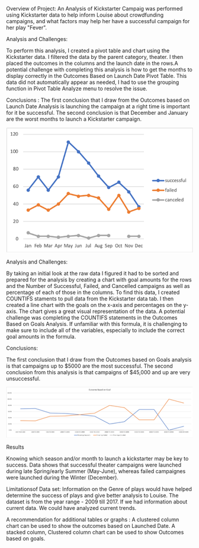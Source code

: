 Overview of Project:
  An Analysis of Kickstarter Campaig was performed using Kickstarter data to help inform Louise about crowdfunding campaigns, and what factors may help her have a successful campaign for her play "Fever".

Analysis and Challenges:

  To perform this analysis, I created a pivot table and chart using the Kickstarter data. I filtered the data by the parent category, theater. I then placed the outcomes in the columns and the launch date in the rows.A potential challenge with completing this analysis is how to get the months to display correctly in the Outcomes Based on Launch Date Pivot Table. This data did not automatically appear as needed, I had to use the grouping function in Pivot Table Analyze menu to resolve the issue. 

Conclusions :
  The first conclusion that I draw from the Outcomes based on Launch Date Analysis is launching the campaign at a right time is important for it be successful.
The second conclusion is that December and January are the worst months to launch a Kickstarter campaign.


![image](https://github.com/morriscomia/kickstarter-analysis-/blob/4bf1b7fe2bdb7b59c81fbae9cab6b1d50d1039e0/Theater_Outcomes_vs_Launch.png%20.png)

Analysis and Challenges:

  By taking an initial look at the raw data I figured it had to be sorted and prepared for the analysis by creating a chart with goal amounts for the rows and the Number of Successful, Failed, and Cancelled campaigns as well as percentage of each of those in the columns. To find this data, I created COUNTIFS staments to pull data from the Kickstarter data tab. I then created a line chart with the goals on the x-axis and percentages on the y-axis. The chart gives a great visual representation of the data. A potential challenge was completing the COUNTIFS statements in the Outcomes Based on Goals Analysis. If unfamiliar with this formula, it is challenging to make sure to include all of the variables, especially to include the correct goal amounts in the formula.

Conclusions: 

The first conclusion that I draw from the Outcomes based on Goals analysis is that campaigns up to $5000 are the most successful. The second conclusion from this analysis is that campaigns of $45,000 and up are very unsuccessful.

![Launch](https://github.com/morriscomia/kickstarter-analysis-/blob/6596b2609115e109a6608b7b263ed6028ba63901/Outcomes_vs_Goals.png)



Results

  Knowing which season and/or month to launch a kickstarter may be key to success. Data shows that successful theater campaigns were launched during late Spring/early Summer (May-June), whereas failed campaignes were launched during the Winter (December).

Limitationsof Data set: Information on the Genre of plays would have helped determine the success of plays and give better analysis to Louise. The dataset is from the year range - 2009 till 2017. If we had information about current data. We could have analyzed current trends.

A recommendation for additional tables or graphs : A clustered column chart can be used to show the outcomes based on Launched Date.
A stacked column, Clustered column chart can be used to show Outcomes based on goals.
